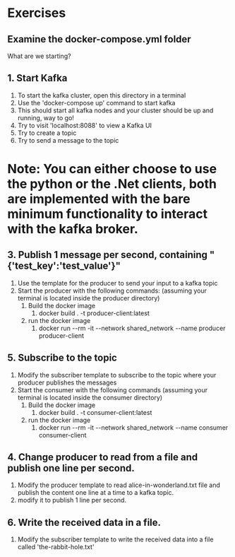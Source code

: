 # Exercises

## Examine the docker-compose.yml folder
What are we starting?

## 1. Start Kafka
1. To start the kafka cluster, open this directory in a terminal
2. Use the 'docker-compose up' command to start kafka
3. This should start all kafka nodes and your cluster should be up and running, way to go!
4. Try to visit 'localhost:8088' to view a Kafka UI
5. Try to create a topic
6. Try to send a message to the topic


# Note: You can either choose to use the python or the .Net clients, both are implemented with the bare minimum functionality to interact with the kafka broker.


## 3. Publish 1 message per second, containing "{'test_key':'test_value'}"
1. Use the template for the producer to send your input to a kafka topic
2. Start the producer with the following commands: (assuming your terminal is located inside the producer directory)
   1. Build the docker image
      1. docker build . -t producer-client:latest
   2. run the docker image
      1. docker run --rm -it --network shared_network --name producer producer-client

## 5. Subscribe to the topic
1. Modify the subscriber template to subscribe to the topic where your producer publishes the messages
2. Start the consumer with the following commands (assuming your terminal is located inside the consumer directory)
   1. Build the docker image
      1. docker build . -t consumer-client:latest
   2. run the docker image
      1. docker run --rm -it --network shared_network --name consumer consumer-client

## 4. Change producer to read from a file and publish one line per second.
1. Modify the producer template to read alice-in-wonderland.txt file and publish the content one line at a time to a kafka topic.
2. modify it to publish 1 line per second. 

## 6. Write the received data in a file.
1. Modify the subscriber template to write the received data into a file called 'the-rabbit-hole.txt'
